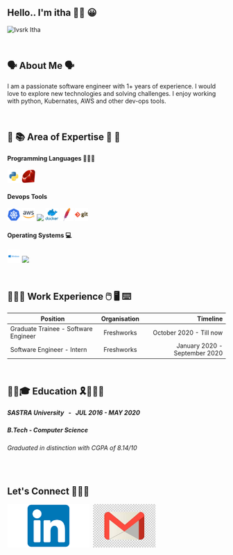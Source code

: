 ## Hello.. I'm itha 👋🏼 😀
<img src="https://github.com/ivsrk/ivsrk/blob//itha.png" alt="Ivsrk Itha">
<p>&nbsp;</p>

## 🗣 About Me 🗣
I am a passionate software engineer with 1+ years of experience. I would love to explore new technologies and solving challenges. I enjoy working with python, Kubernates, AWS and other dev-ops tools.

<p>&nbsp;</p>

## 📖 📚 Area of Expertise 📕 📗

#### Programming Languages 👨🏼‍💻
<code><img height="30" src="https://raw.githubusercontent.com/github/explore/80688e429a7d4ef2fca1e82350fe8e3517d3494d/topics/python/python.png"></code>
<code><img height="30" src="https://raw.githubusercontent.com/github/explore/80688e429a7d4ef2fca1e82350fe8e3517d3494d/topics/ruby/ruby.png"></code>

#### Devops Tools
<code><img height="30" src="https://raw.githubusercontent.com/github/explore/80688e429a7d4ef2fca1e82350fe8e3517d3494d/topics/kubernetes/kubernetes.png"></code>
<code><img height="30" src="https://raw.githubusercontent.com/github/explore/80688e429a7d4ef2fca1e82350fe8e3517d3494d/topics/aws/aws.png"></code>
<code><img height="30" src="https://github.com/sumanth979/sumanth979/blob/master/jenkins.png"></code>
<code><img height="30" src="https://raw.githubusercontent.com/github/explore/80688e429a7d4ef2fca1e82350fe8e3517d3494d/topics/docker/docker.png"></code>
<code><img height="30" src="https://raw.githubusercontent.com/github/explore/80688e429a7d4ef2fca1e82350fe8e3517d3494d/topics/maven/maven.png"></code>
<code><img height="30" src="https://raw.githubusercontent.com/github/explore/80688e429a7d4ef2fca1e82350fe8e3517d3494d/topics/git/git.png"></code>

#### Operating Systems :computer:
<code><img height="30" src="https://raw.githubusercontent.com/github/explore/80688e429a7d4ef2fca1e82350fe8e3517d3494d/topics/windows/windows.png"></code>
<code><img height="30" src="https://github.com/sumanth979/sumanth979/blob/master/mac.jpg"></code>

<p>&nbsp;</p>

## 👨🏻‍💼 Work Experience 🖱️ 🖥️ ⌨️
|            Position                   |       Organisation      |           Timeline              |
| --------------------------------------|:-----------------------:| -------------------------------:|
| Graduate Trainee - Software Engineer  |  Freshworks             |  October 2020 - Till now        |
| Software Engineer - Intern            |  Freshworks             |  January 2020 - September 2020  |

<p>&nbsp;</p>

## 👨‍🏫🎓 Education 🎗👨🏻‍🎓
<h5> SASTRA University  &nbsp; - &nbsp; JUL 2016 - MAY 2020</h5>
<h5> B.Tech - Computer Science</h5>
<h6> Graduated in distinction with CGPA of 8.14/10</h6>

<p>&nbsp;</p>

## Let's Connect :people_holding_hands:
<p align='left'>
<a href="https://www.linkedin.com/in/ivsrkitha/"><img height="100" src="https://github.com/ivsrk/ivsrk/blob/master/LinkedIn.png"></a>&nbsp;
<a href="mailto: ivsrk.itha@gmail.com"><img height="100" src="https://github.com/ivsrk/ivsrk/blob/master/gmail.png"></a></p>
<p>&nbsp;</p>
